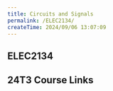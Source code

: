 ```yaml
---
title: Circuits and Signals
permalink: /ELEC2134/
createTime: 2024/09/06 13:07:09
---
```


<script setup>
import unswUpdating from '@unswUpdating'
</script>

<div class="hao-card card-title">

## ELEC2134 <unswUpdating />


</div>

<div class="how_qb">

## 24T3 Course Links

<p>
<HButton icon='devicon:moodle' title='Moodle' src='https://moodle.telt.unsw.edu.au/course/view.php?id=86820'/>

<HButton img='/icon/edstemstrfavicon-64x64.e314354e.png' title='Forum' src='https://edstem.org/au/courses/19022/discussion/'/>

<HButton img='/icon/McGrawHill-favicon.ico' title='McGrawHill' src='https://moodle.telt.unsw.edu.au/mod/lti/launch.php?id=7041671&triggerview=0'/>
</p>

<p>
<HButton theme='alt' icon='ph:video' title='Lecture Recoding (Moodle)' src='https://moodle.telt.unsw.edu.au/mod/lti/launch.php?id=7041680&triggerview=0'/>
</p>

</div>
